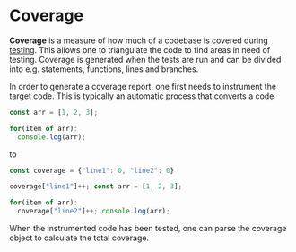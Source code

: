 # Coverage

**Coverage** is a measure of how much of a codebase is covered during
[testing](./README). This allows one to triangulate the code to find areas in
need of testing. Coverage is generated when the tests are run and can be divided
into e.g. statements, functions, lines and branches.

In order to generate a coverage report, one first needs to instrument the target
code. This is typically an automatic process that converts a code

```ts
const arr = [1, 2, 3];

for(item of arr):
  console.log(arr);
```

to

```ts
const coverage = {"line1": 0, "line2": 0}

coverage["line1"]++; const arr = [1, 2, 3];

for(item of arr):
  coverage["line2"]++; console.log(arr);
```

When the instrumented code has been tested, one can parse the coverage object to
calculate the total coverage.
